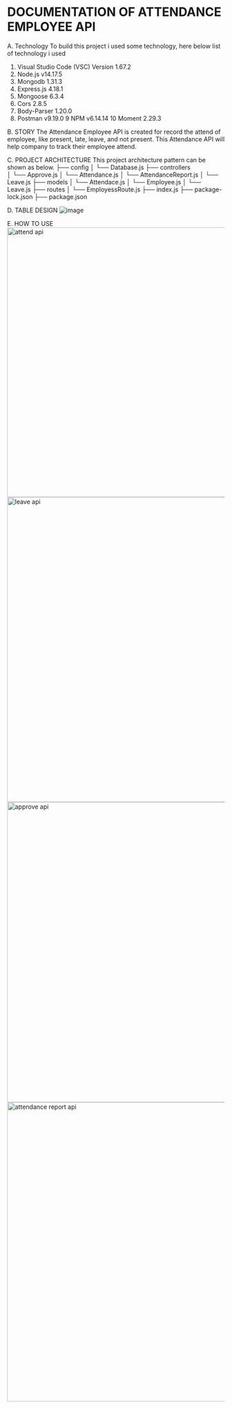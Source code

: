 # DOCUMENTATION OF ATTENDANCE EMPLOYEE API 

A.	Technology
To build this project i used some technology, here below list of technology i used
1.	Visual Studio Code (VSC)	Version 1.67.2
2.	Node.js	v14.17.5
3.	Mongodb	1.31.3 
4.	Express.js	4.18.1 
5.	Mongoose	6.3.4 
6.	Cors	2.8.5 
7.	Body-Parser	1.20.0 
8.	Postman	v9.19.0 
9 	NPM	v6.14.14
10	Moment	2.29.3

B. 	STORY
The Attendance Employee API is created for record the attend of employee, like present, late, leave, and not present. This Attendance API will help company to track their employee attend.

C.    PROJECT ARCHITECTURE
This project architecture pattern can be shown as below.
├── config 
│   └── Database.js
├── controllers  
│   └── Approve.js
│   └── Attendance.js
│   └── AttendanceReport.js
│   └── Leave.js
├── models 
│   └── Attendace.js
│   └── Employee.js
│   └── Leave.js
├── routes 
│   └── EmployessRoute.js
├── index.js
├── package-lock.json
├── package.json


 D. TABLE DESIGN
 ![image](https://user-images.githubusercontent.com/88350337/170316230-03be6c2e-16e1-4fa7-9d65-ea826b6d352c.png)
 
 
 
E. HOW TO USE
<img width="623" alt="attend api" src="https://user-images.githubusercontent.com/88350337/170317967-d0a803c8-4d21-476e-9949-5386c7cd2304.png">
<img width="704" alt="leave api" src="https://user-images.githubusercontent.com/88350337/170318061-9dbffdd5-91c9-499b-a348-624c361b99db.png">
<img width="693" alt="approve api" src="https://user-images.githubusercontent.com/88350337/170318090-88b0d6fc-94c9-41bd-9a64-a1d5a296ea14.png">
<img width="691" alt="attendance report api" src="https://user-images.githubusercontent.com/88350337/170318122-16e1903b-ec1f-4e0c-869d-983713527155.png">






















